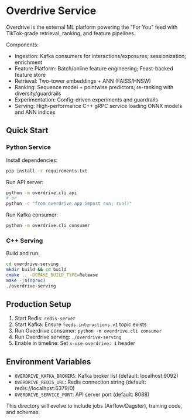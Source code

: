 # Overdrive Service

Overdrive is the external ML platform powering the "For You" feed with TikTok-grade retrieval, ranking, and feature pipelines.

Components:

- Ingestion: Kafka consumers for interactions/exposures; sessionization; enrichment
- Feature Platform: Batch/online feature engineering; Feast-backed feature store
- Retrieval: Two-tower embeddings + ANN (FAISS/HNSW)
- Ranking: Sequence model + pointwise predictors; re-ranking with diversity/guardrails
- Experimentation: Config-driven experiments and guardrails
- Serving: High-performance C++ gRPC service loading ONNX models and ANN indices

## Quick Start

### Python Service

Install dependencies:
```bash
pip install -r requirements.txt
```

Run API server:
```bash
python -m overdrive.cli api
# or
python -c "from overdrive.app import run; run()"
```

Run Kafka consumer:
```bash
python -m overdrive.cli consumer
```

### C++ Serving

Build and run:
```bash
cd overdrive-serving
mkdir build && cd build
cmake .. -DCMAKE_BUILD_TYPE=Release
make -j$(nproc)
./overdrive-serving
```

## Production Setup

1. Start Redis: `redis-server`
2. Start Kafka: Ensure `feeds.interactions.v1` topic exists
3. Run Overdrive consumer: `python -m overdrive.cli consumer`
4. Run Overdrive serving: `./overdrive-serving`
5. Enable in timeline: Set `x-use-overdrive: 1` header

## Environment Variables

- `OVERDRIVE_KAFKA_BROKERS`: Kafka broker list (default: localhost:9092)
- `OVERDRIVE_REDIS_URL`: Redis connection string (default: redis://localhost:6379/0)
- `OVERDRIVE_SERVICE_PORT`: API server port (default: 8088)

This directory will evolve to include jobs (Airflow/Dagster), training code, and schemas.